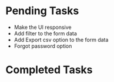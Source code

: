 # Pending Tasks
- Make the UI responsive
- Add filter to the form data
- Add Export csv option to the form data
- Forgot password option

# Completed Tasks
